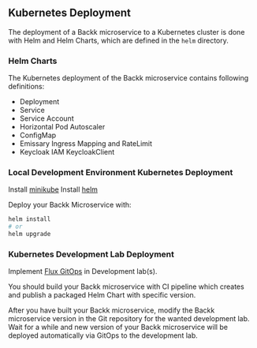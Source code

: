 ## Kubernetes Deployment
The deployment of a Backk microservice to a Kubernetes cluster is done with Helm and Helm Charts, which
are defined in the `helm` directory.

### Helm Charts
The Kubernetes deployment of the Backk microservice contains following definitions:
- Deployment
- Service
- Service Account
- Horizontal Pod Autoscaler
- ConfigMap
- Emissary Ingress Mapping and RateLimit
- Keycloak IAM KeycloakClient

### Local Development Environment Kubernetes Deployment
Install [minikube](https://minikube.sigs.k8s.io/docs/)
Install [helm](https://helm.sh/docs/intro/install/)

Deploy your Backk Microservice with: 
```bash
helm install
# or
helm upgrade
```

### Kubernetes Development Lab Deployment
Implement [Flux GitOps](https://fluxcd.io/) in Development lab(s). 

You should build your Backk microservice with CI pipeline which creates and publish a packaged Helm Chart
with specific version.

After you have built your Backk microservice, modify the Backk microservice version in the Git repository for the wanted development lab.
Wait for a while and new version of your Backk microservice will be deployed automatically via GitOps to the development lab.
